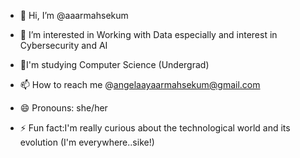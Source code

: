 - 👋 Hi, I’m @aaarmahsekum
- 👀 I’m interested in Working with Data especially and interest in Cybersecurity and AI
- 🌱I'm studying Computer Science (Undergrad)

- 📫 How to reach me @angelaayaarmahsekum@gmail.com 
- 😄 Pronouns: she/her
- ⚡ Fun fact:I'm really curious about the technological world and its evolution (I'm everywhere..sike!)

<!---
aaarmahsekum/aaarmahsekum is a ✨ special ✨ repository because its `README.md` (this file) appears on your GitHub profile.
You can click the Preview link to take a look at your changes.
--->
